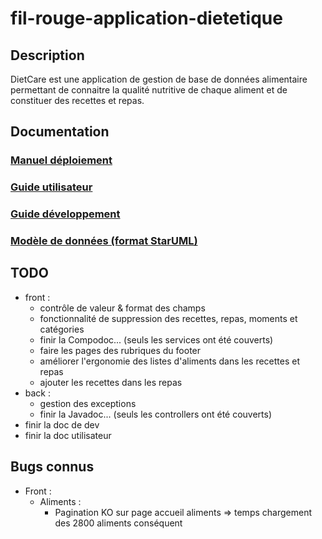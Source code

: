# fil-rouge-application-dietetique

## Description
DietCare est une application de gestion de base de données alimentaire permettant de connaitre la qualité nutritive de chaque aliment et de constituer des recettes et repas.

## Documentation

### [Manuel déploiement](https://github.com/turbo-xav/fil-rouge-application-dietetique/releases/download/v1.0.2/dietcare-dev-et-deploiement.docx)

### [Guide utilisateur](https://github.com/turbo-xav/fil-rouge-application-dietetique/releases/download/v1.0.2/dietcare-guide-util.pptx)

### [Guide développement](https://github.com/turbo-xav/fil-rouge-application-dietetique/releases/download/v1.0.2/dietcare-dev-et-deploiement.docx)

### [Modèle de données (format StarUML)](https://github.com/turbo-xav/fil-rouge-application-dietetique/releases/download/v1.0.2/fil-rouge.mdj)

## TODO
* front :
  * contrôle de valeur & format des champs
  * fonctionnalité de suppression des recettes, repas, moments et catégories
  * finir la Compodoc... (seuls les services ont été couverts)
  * faire les pages des rubriques du footer
  * améliorer l'ergonomie des listes d'aliments dans les recettes et repas
  * ajouter les recettes dans les repas
* back :
  * gestion des exceptions
  * finir la Javadoc... (seuls les controllers ont été couverts)
* finir la doc de dev
* finir la doc utilisateur

## Bugs connus
* Front :
  * Aliments :
    * Pagination KO sur page accueil aliments => temps chargement des 2800 aliments conséquent
